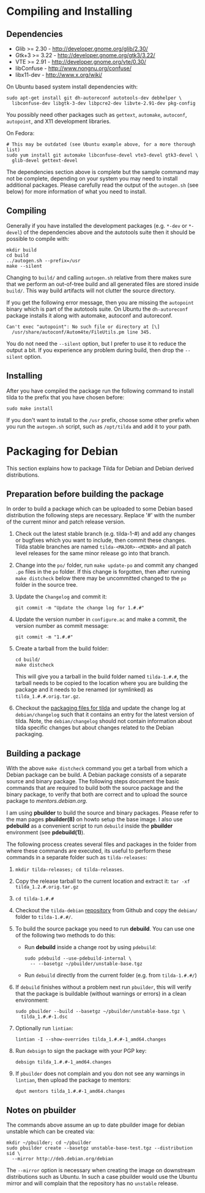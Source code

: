 # Compiling and Installing

## Dependencies

 * Glib >= 2.30 - http://developer.gnome.org/glib/2.30/
 * Gtk+3 >= 3.22 - http://developer.gnome.org/gtk3/3.22/
 * VTE >= 2.91 - http://developer.gnome.org/vte/0.30/
 * libConfuse - http://www.nongnu.org/confuse/
 * libx11-dev - http://www.x.org/wiki/

On Ubuntu based system install dependencies with:

    sudo apt-get install git dh-autoreconf autotools-dev debhelper \
      libconfuse-dev libgtk-3-dev libpcre2-dev libvte-2.91-dev pkg-config

You possibly need other packages such as `gettext`, `automake`, 
`autoconf`, `autopoint`, and X11 development libraries.

On Fedora:

    # This may be outdated (see Ubuntu example above, for a more thorough list)
    sudo yum install git automake libconfuse-devel vte3-devel gtk3-devel \
      glib-devel gettext-devel

The dependencies section above is complete but the sample command may not be
complete, depending on your system you may need to install additional packages.
Please carefully read the output of the `autogen.sh` (see below) for more
information of what you need to install.

## Compiling

Generally if you have installed the development packages (e.g. `*-dev` or
`*-devel`) of the dependencies above and the autotools suite then it should
be possible to compile with:

    mkdir build
    cd build
    ../autogen.sh --prefix=/usr
    make --silent

Changing to `build/` and calling `autogen.sh` relative from there makes sure
that we perform an out-of-tree build and all generated files are stored inside
`build/`. This way build artifacts will not clutter the source directory.

If you get the following error message, then you are missing the `autopoint`
binary which is part of the autotools suite. On Ubuntu the `dh-autoreconf`
package installs it along with automake, autoconf and autoreconf.

    Can't exec "autopoint": No such file or directory at [\]
      /usr/share/autoconf/Autom4te/FileUtils.pm line 345.

You do not need the `--silent` option, but I prefer to use it to reduce the
output a bit. If you experience any problem during build, then drop the
`--silent` option.

## Installing

After you have compiled the package run the following command to install tilda
to the prefix that you have chosen before:

    sudo make install

If you don't want to install to the `/usr` prefix, choose some other prefix
when you run the `autogen.sh` script, such as `/opt/tilda` and add it to your
path.

# Packaging for Debian

This section explains how to package Tilda for Debian and Debian derived
distributions.

## Preparation before building the package

In order to build a package which can be uploaded to some Debian based
distribution the following steps are necessary. Replace '#' with the number of
the current minor and patch release version.

 1. Check out the latest stable branch (e.g. tilda-1-#)
   and add any changes or bugfixes which you want to include,
   then commit these changes. Tilda stable branches are named
   `tilda-<MAJOR>-<MINOR>` and all patch level releases for the same minor
   release go into that branch.
 2. Change into the `po/` folder, run `make update-po` and commit any changed
    `.po` files in the `po` folder. If this change is forgotten, then after
    running `make distcheck` below there may be uncommitted changed to the `po`
    folder in the source tree.
 3. Update the `Changelog` and commit it:

        git commit -m "Update the change log for 1.#.#"
 4. Update the version number in `configure.ac` and make
   a commit, the version number as commit message:

        git commit -m "1.#.#"
 5. Create a tarball from the build folder:

        cd build/
        make distcheck
    
    This will give you a tarball in the build folder named `tilda-1.#.#`, the
    tarball needs to be copied to the location where you are building the
    package and it needs to be renamed (or symlinked) as
    `tilda_1.#.#.orig.tar.gz`.

 6. Checkout the [packaging files for tilda][1] and update the change log at
    `debian/changelog` such that it contains an entry for the latest version
    of tilda. Note, the `debian/changelog` should not contain information about
    tilda specific changes but about changes related to the Debian packaging.

## Building a package

With the above `make distcheck` command you get a tarball from which a Debian
package can be build. A Debian package consists of a separate source and binary
package. The following steps document the basic commands that are required to
build both the source package and the binary package, to verify that both are
correct and to upload the source package to *mentors.debian.org*.

I am using **pbuilder** to build the source and binary packages.
Please refer to the man pages **pbuilder(8)** on howto 
setup the base image. I also use **pdebuild** as a convenient script to
run `debuild` inside the **pbuilder** environment (see **pdebuild(1)**).

The following process creates several files and packages in the folder from
where these commands are executed, its useful to perform these commands in a
separate folder such as `tilda-releases`:

 1. `mkdir tilda-releases; cd tilda-releases`.
 2. Copy the release tarball to the current location and extract it:
    `tar -xf tilda_1.2.#.orig.tar.gz`
 3. `cd tilda-1.#.#`
 4. Checkout the `tilda-debian` [repository][1] from Github and copy the
    `debian/` folder to `tilda-1.#.#/`.
 5. To build the source package you need to run **debuild**. You can use one of
    the following two methods to do this:
    * Run **debuild** inside a change root by using `pdebuild`:
    
          sudo pdebuild --use-pdebuild-internal \
            -- --basetgz ~/pbuilder/unstable-base.tgz
    * Run `debuild` directly from the current folder (e.g. from `tilda-1.#.#/`)
 6. If `debuild` finishes without a problem next run `pbuilder`, this will
    verify that the package is buildable (without warnings or errors) in a clean
    environment:

        sudo pbuilder --build --basetgz ~/pbuilder/unstable-base.tgz \
          tilda_1.#.#-1.dsc
 7. Optionally run `lintian`:
 
        lintian -I --show-overrides tilda_1.#.#-1_amd64.changes
 8. Run `debsign` to sign the package with your PGP key:
 
        debsign tilda_1.#.#-1_amd64.changes
 9. If `pbuilder` does not complain and you don not see any warnings in
    `lintian`, then upload the package to mentors:

        dput mentors tilda_1.#.#-1_amd64.changes

## Notes on pbuilder

The commands above assume an up to date pbuilder image for debian unstable
which can be created via:

    mkdir ~/pbuilder; cd ~/pbuilder
    sudo pbuilder create --basetgz unstable-base-test.tgz --distribution sid \
      --mirror http://deb.debian.org/debian

The `--mirror` option is necessary when creating the image on downstream
distributions such as Ubuntu. In such a case pbuilder would use the Ubuntu
mirror and will complain that the repository has no `unstable` release.

[1]: https://salsa.debian.org/debian/tilda/

